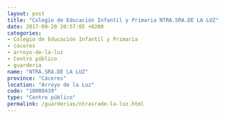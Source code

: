 ```yaml
---
layout: post
title: "Colegio de Educación Infantil y Primaria NTRA.SRA.DE LA LUZ"
date: 2017-09-20 20:57:05 +0200
categories:
- Colegio de Educación Infantil y Primaria
- caceres
- arroyo-de-la-luz
- Centro público
- guarderia
name: "NTRA.SRA.DE LA LUZ"
province: "Cáceres"
location: "Arroyo de la Luz"
code: "10000439"
type: "Centro público"
permalink: /guarderias/ntrasrade-la-luz.html
---
```


